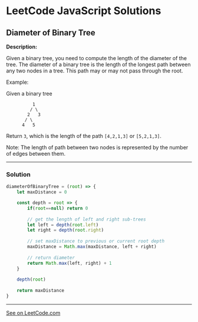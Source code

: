 # LeetCode JavaScript Solutions



## Diameter of Binary Tree


**Description:**

Given a binary tree, you need to compute the length of the diameter of the tree. The diameter of a binary tree is the length of the longest path between any two nodes in a tree. This path may or may not pass through the root.

Example:

Given a binary tree
```
          1
         / \
        2   3
       / \     
      4   5  
```
Return ```3```, which is the length of the path ```[4,2,1,3]``` or ```[5,2,1,3]```.

Note: The length of path between two nodes is represented by the number of edges between them.

---


### Solution


```JavaScript
diameterOfBinaryTree = (root) => {
    let maxDistance = 0

    const depth = root => {
        if(root==null) return 0
        
        // get the length of left and right sub-trees
        let left = depth(root.left) 
        let right = depth(root.right)
        
        // set maxDistance to previous or current root depth
        maxDistance = Math.max(maxDistance, left + right)
        
        // return diameter
        return Math.max(left, right) + 1
    }
    
    depth(root)
    
    return maxDistance
} 
```

---


[See on LeetCode.com](https://leetcode.com/explore/featured/card/30-day-leetcoding-challenge/529/week-2/3293/)
